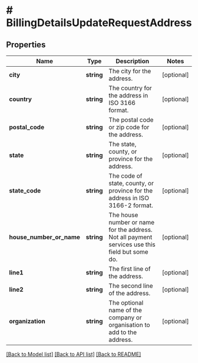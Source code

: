 # # BillingDetailsUpdateRequestAddress

## Properties

Name | Type | Description | Notes
------------ | ------------- | ------------- | -------------
**city** | **string** | The city for the address. | [optional]
**country** | **string** | The country for the address in ISO 3166 format. | [optional]
**postal_code** | **string** | The postal code or zip code for the address. | [optional]
**state** | **string** | The state, county, or province for the address. | [optional]
**state_code** | **string** | The code of state, county, or province for the address in ISO 3166-2 format. | [optional]
**house_number_or_name** | **string** | The house number or name for the address. Not all payment services use this field but some do. | [optional]
**line1** | **string** | The first line of the address. | [optional]
**line2** | **string** | The second line of the address. | [optional]
**organization** | **string** | The optional name of the company or organisation to add to the address. | [optional]

[[Back to Model list]](../../README.md#models) [[Back to API list]](../../README.md#endpoints) [[Back to README]](../../README.md)
